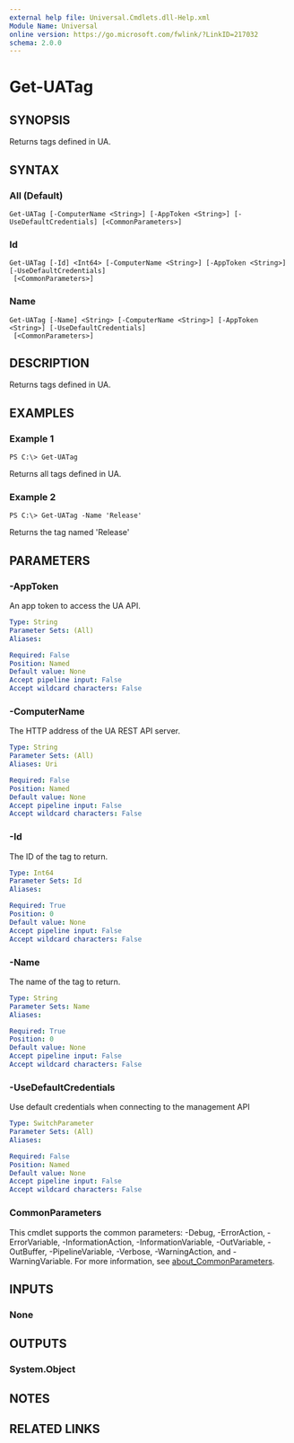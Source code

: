 ```yaml
---
external help file: Universal.Cmdlets.dll-Help.xml
Module Name: Universal
online version: https://go.microsoft.com/fwlink/?LinkID=217032
schema: 2.0.0
---
```


# Get-UATag

## SYNOPSIS
Returns tags defined in UA.

## SYNTAX

### All (Default)
```
Get-UATag [-ComputerName <String>] [-AppToken <String>] [-UseDefaultCredentials] [<CommonParameters>]
```

### Id
```
Get-UATag [-Id] <Int64> [-ComputerName <String>] [-AppToken <String>] [-UseDefaultCredentials]
 [<CommonParameters>]
```

### Name
```
Get-UATag [-Name] <String> [-ComputerName <String>] [-AppToken <String>] [-UseDefaultCredentials]
 [<CommonParameters>]
```

## DESCRIPTION
Returns tags defined in UA.

## EXAMPLES

### Example 1
```
PS C:\> Get-UATag
```

Returns all tags defined in UA.

### Example 2
```
PS C:\> Get-UATag -Name 'Release'
```

Returns the tag named 'Release'

## PARAMETERS

### -AppToken
An app token to access the UA API.

```yaml
Type: String
Parameter Sets: (All)
Aliases:

Required: False
Position: Named
Default value: None
Accept pipeline input: False
Accept wildcard characters: False
```

### -ComputerName
The HTTP address of the UA REST API server.

```yaml
Type: String
Parameter Sets: (All)
Aliases: Uri

Required: False
Position: Named
Default value: None
Accept pipeline input: False
Accept wildcard characters: False
```

### -Id
The ID of the tag to return.

```yaml
Type: Int64
Parameter Sets: Id
Aliases:

Required: True
Position: 0
Default value: None
Accept pipeline input: False
Accept wildcard characters: False
```

### -Name
The name of the tag to return.

```yaml
Type: String
Parameter Sets: Name
Aliases:

Required: True
Position: 0
Default value: None
Accept pipeline input: False
Accept wildcard characters: False
```

### -UseDefaultCredentials
Use default credentials when connecting to the management API

```yaml
Type: SwitchParameter
Parameter Sets: (All)
Aliases:

Required: False
Position: Named
Default value: None
Accept pipeline input: False
Accept wildcard characters: False
```

### CommonParameters
This cmdlet supports the common parameters: -Debug, -ErrorAction, -ErrorVariable, -InformationAction, -InformationVariable, -OutVariable, -OutBuffer, -PipelineVariable, -Verbose, -WarningAction, and -WarningVariable. For more information, see [about_CommonParameters](http://go.microsoft.com/fwlink/?LinkID=113216).

## INPUTS

### None
## OUTPUTS

### System.Object
## NOTES

## RELATED LINKS
